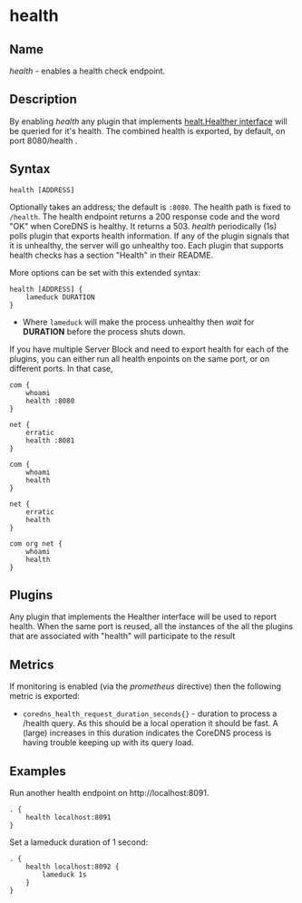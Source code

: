 # health

## Name

*health* - enables a health check endpoint.

## Description

By enabling *health* any plugin that implements
[healt.Healther interface](https://godoc.org/github.com/coredns/coredns/plugin/health#Healther)
will be queried for it's health. The combined health is exported, by default, on port 8080/health .

## Syntax

~~~
health [ADDRESS]
~~~

Optionally takes an address; the default is `:8080`. The health path is fixed to `/health`. The
health endpoint returns a 200 response code and the word "OK" when CoreDNS is healthy. It returns
a 503. *health* periodically (1s) polls plugin that exports health information. If any of the
plugin signals that it is unhealthy, the server will go unhealthy too. Each plugin that supports
health checks has a section "Health" in their README.

More options can be set with this extended syntax:

~~~
health [ADDRESS] {
    lameduck DURATION
}
~~~

* Where `lameduck` will make the process unhealthy then *wait* for **DURATION** before the process
  shuts down.

If you have multiple Server Block and need to export health for each of the plugins, 
you can either run all health enpoints on the same port, or on different ports. 
In that case, 

~~~ corefile
com {
    whoami
    health :8080
}

net {
    erratic
    health :8081
}
~~~

~~~ corefile
com {
    whoami
    health
}

net {
    erratic
    health
}
~~~

 
~~~ corefile
com org net {
    whoami
    health
}
~~~

## Plugins

Any plugin that implements the Healther interface will be used to report health.
When the same port is reused, all the instances of the all the plugins that are associated with "health" 
will participate to the result

## Metrics

If monitoring is enabled (via the *prometheus* directive) then the following metric is exported:

* `coredns_health_request_duration_seconds{}` - duration to process a /health query. As this should
  be a local operation it should be fast. A (large) increases in this duration indicates the
  CoreDNS process is having trouble keeping up with its query load.

## Examples

Run another health endpoint on http://localhost:8091.

~~~ corefile
. {
    health localhost:8091
}
~~~

Set a lameduck duration of 1 second:

~~~ corefile
. {
    health localhost:8092 {
        lameduck 1s
    }
}
~~~
